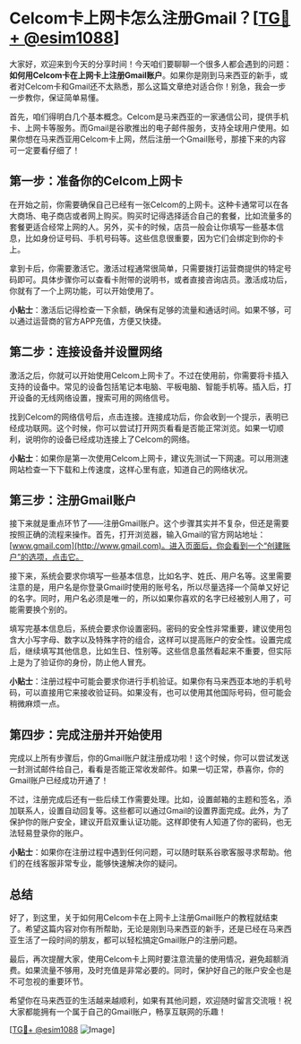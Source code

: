 # Celcom卡上网卡怎么注册Gmail？[[TG💪+ @esim1088](https://t.me/s/esim1088)]

大家好，欢迎来到今天的分享时间！今天咱们要聊聊一个很多人都会遇到的问题：**如何用Celcom卡在上网卡上注册Gmail账户**。如果你是刚到马来西亚的新手，或者对Celcom卡和Gmail还不太熟悉，那么这篇文章绝对适合你！别急，我会一步一步教你，保证简单易懂。

首先，咱们得明白几个基本概念。Celcom是马来西亚的一家通信公司，提供手机卡、上网卡等服务。而Gmail是谷歌推出的电子邮件服务，支持全球用户使用。如果你想在马来西亚用Celcom卡上网，然后注册一个Gmail账号，那接下来的内容可一定要看仔细了！

## 第一步：准备你的Celcom上网卡

在开始之前，你需要确保自己已经有一张Celcom的上网卡。这种卡通常可以在各大商场、电子商店或者网上购买。购买时记得选择适合自己的套餐，比如流量多的套餐更适合经常上网的人。另外，买卡的时候，店员一般会让你填写一些基本信息，比如身份证号码、手机号码等。这些信息很重要，因为它们会绑定到你的卡上。

拿到卡后，你需要激活它。激活过程通常很简单，只需要拨打运营商提供的特定号码即可。具体步骤你可以查看卡附带的说明书，或者直接咨询店员。激活成功后，你就有了一个上网功能，可以开始使用了。

**小贴士**：激活后记得检查一下余额，确保有足够的流量和通话时间。如果不够，可以通过运营商的官方APP充值，方便又快捷。

## 第二步：连接设备并设置网络

激活之后，你就可以开始使用Celcom上网卡了。不过在使用前，你需要将卡插入支持的设备中。常见的设备包括笔记本电脑、平板电脑、智能手机等。插入后，打开设备的无线网络设置，搜索可用的网络信号。

找到Celcom的网络信号后，点击连接。连接成功后，你会收到一个提示，表明已经成功联网。这个时候，你可以尝试打开网页看看是否能正常浏览。如果一切顺利，说明你的设备已经成功连接上了Celcom的网络。

**小贴士**：如果你是第一次使用Celcom上网卡，建议先测试一下网速。可以用测速网站检查一下下载和上传速度，这样心里有底，知道自己的网络状况。

## 第三步：注册Gmail账户

接下来就是重点环节了——注册Gmail账户。这个步骤其实并不复杂，但还是需要按照正确的流程来操作。首先，打开浏览器，输入Gmail的官方网站地址：[www.gmail.com](http://www.gmail.com)。进入页面后，你会看到一个“创建账户”的选项，点击它。

接下来，系统会要求你填写一些基本信息，比如名字、姓氏、用户名等。这里需要注意的是，用户名是你登录Gmail时使用的账号名，所以尽量选择一个简单又好记的名字。同时，用户名必须是唯一的，所以如果你喜欢的名字已经被别人用了，可能需要换个别的。

填写完基本信息后，系统会要求你设置密码。密码的安全性非常重要，建议使用包含大小写字母、数字以及特殊字符的组合，这样可以提高账户的安全性。设置完成后，继续填写其他信息，比如生日、性别等。这些信息虽然看起来不重要，但实际上是为了验证你的身份，防止他人冒充。

**小贴士**：注册过程中可能会要求你进行手机验证。如果你有马来西亚本地的手机号码，可以直接用它来接收验证码。如果没有，也可以使用其他国际号码，但可能会稍微麻烦一点。

## 第四步：完成注册并开始使用

完成以上所有步骤后，你的Gmail账户就注册成功啦！这个时候，你可以尝试发送一封测试邮件给自己，看看是否能正常收发邮件。如果一切正常，恭喜你，你的Gmail账户已经成功开通了！

不过，注册完成后还有一些后续工作需要处理。比如，设置邮箱的主题和签名，添加联系人，设置自动回复等。这些都可以通过Gmail的设置界面完成。此外，为了保护你的账户安全，建议开启双重认证功能。这样即使有人知道了你的密码，也无法轻易登录你的账户。

**小贴士**：如果你在注册过程中遇到任何问题，可以随时联系谷歌客服寻求帮助。他们的在线客服非常专业，能够快速解决你的疑问。

## 总结

好了，到这里，关于如何用Celcom卡在上网卡上注册Gmail账户的教程就结束了。希望这篇内容对你有所帮助，无论是刚到马来西亚的新手，还是已经在马来西亚生活了一段时间的朋友，都可以轻松搞定Gmail账户的注册问题。

最后，再次提醒大家，使用Celcom卡上网时要注意流量的使用情况，避免超额消费。如果流量不够用，及时充值是非常必要的。同时，保护好自己的账户安全也是不可忽视的重要环节。

希望你在马来西亚的生活越来越顺利，如果有其他问题，欢迎随时留言交流哦！祝大家都能拥有一个属于自己的Gmail账户，畅享互联网的乐趣！

[[TG💪+ @esim1088](https://t.me/s/esim1088) ![Image](https://i.postimg.cc/4NQfJmqS/Snipaste-2025-05-13-00-14-12.png)]
